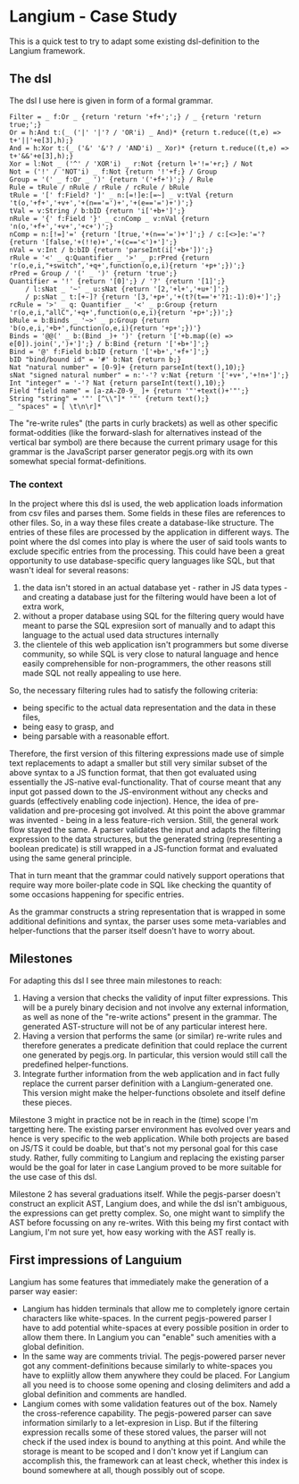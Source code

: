 Langium - Case Study
====================

This is a quick test to try to adapt some existing dsl-definition to the Langium framework.

## The dsl

The dsl I use here is given in form of a formal grammar.

```
Filter = _ f:Or _ {return 'return '+f+';';} / _ {return 'return true;';}
Or = h:And t:(_ ('|' '|'? / 'OR'i) _ And)* {return t.reduce((t,e) => t+'||'+e[3],h);}
And = h:Xor t:(_ ('&' '&'? / 'AND'i) _ Xor)* {return t.reduce((t,e) => t+'&&'+e[3],h);}
Xor = l:Not _ ('^' / 'XOR'i) _ r:Not {return l+'!='+r;} / Not
Not = ('!' / 'NOT'i) _ f:Not {return '!'+f;} / Group
Group = '(' _ f:Or _ ')' {return '('+f+')';} / Rule
Rule = tRule / nRule / rRule / rcRule / bRule
tRule = '[' f:Field? ']' _ n:[=!]e:[=~] _ v:tVal {return 't(o,'+f+','+v+','+(n=='=')+','+(e=='=')+')';}
tVal = v:String / b:bID {return 'i['+b+']';}
nRule = '{' f:Field '}' _ c:nComp _ v:nVal {return 'n(o,'+f+','+v+','+c+')';}
nComp = n:[!=]'=' {return '[true,'+(n=='=')+']';} / c:[<>]e:'='? {return '[false,'+(!!e)+','+(c=='<')+']';}
nVal = v:Int / b:bID {return 'parseInt(i['+b+'])';}
rRule = '<' _ q:Quantifier _ '>' _ p:rPred {return 'r(o,e,i,"+switch",'+q+',function(o,e,i){return '+p+';})';}
rPred = Group / '(' _ ')' {return 'true';}
Quantifier = '!' {return '[0]';} / '?' {return '[1]';}
	/ l:sNat _ '~' _ u:sNat {return '[2,'+l+','+u+']';}
	/ p:sNat _ t:[+-]? {return '[3,'+p+','+(t?(t=='+'?1:-1):0)+']';}
rcRule = '>' _ q: Quantifier _ '<' _ p:Group {return 'r(o,e,i,"allC",'+q+',function(o,e,i){return '+p+';})';}
bRule = b:Binds _ '~>' _ p:Group {return 'b(o,e,i,'+b+',function(o,e,i){return '+p+';})'}
Binds = '@@(' _ b:(Bind _)+ ')' {return '['+b.map((e) => e[0]).join(',')+']';} / b:Bind {return '['+b+']';}
Bind = '@' f:Field b:bID {return '['+b+','+f+']';}
bID "bind/bound id" = '#' b:Nat {return b;}
Nat "natural number" = [0-9]+ {return parseInt(text(),10);}
sNat "signed natural number" = n:'-'? v:Nat {return '['+v+','+!n+']';}
Int "integer" = '-'? Nat {return parseInt(text(),10);}
Field "field name" = [a-zA-Z0-9_ ]+ {return '"'+text()+'"';}
String "string" = '"' [^\\"]* '"' {return text();}
_ "spaces" = [ \t\n\r]*
```

The "re-write rules" (the parts in curly brackets) as well as other specific format-oddities (like the forward-slash for alternatives instead of the vertical bar symbol) are there because the current primary usage for this grammar is the JavaScript parser generator pegjs.org with its own somewhat special format-definitions.

### The context

In the project where this dsl is used, the web application loads information from csv files and parses them. Some fields in these files are references to other files. So, in a way these files create a database-like structure. The entries of these files are processed by the application in different ways. The point where the dsl comes into play is where the user of said tools wants to exclude specific entries from the processing. This could have been a great opportunity to use database-specific query languages like SQL, but that wasn't ideal for several reasons:
1. the data isn't stored in an actual database yet - rather in JS data types - and creating a database just for the filtering would have been a lot of extra work,
2. without a proper database using SQL for the filtering query would have meant to parse the SQL expresiion sort of manually and to adapt this language to the actual used data structures internally
3. the clientele of this web application isn't programmers but some diverse community, so while SQL is very close to natural language and hence easily comprehensible for non-programmers, the other reasons still made SQL not really appealing to use here.

So, the necessary filtering rules had to satisfy the following criteria:
- being specific to the actual data representation and the data in these files,
- being easy to grasp, and
- being parsable with a reasonable effort.

Therefore, the first version of this filtering expressions made use of simple text replacements to adapt a smaller but still very similar subset of the above syntax to a JS function format, that then got evaluated using essentially the JS-native eval-functionality. That of course meant that any input got passed down to the JS-environment without any checks and guards (effectively enabling code injection). Hence, the idea of pre-validation and pre-procesing got involved. At this point the above grammar was invented - being in a less feature-rich version. Still, the general work flow stayed the same. A parser validates the input and adapts the filtering expression to the data structures, but the generated string (representing a boolean predicate) is still wrapped in a JS-function format and evaluated using the same general principle.

That in turn meant that the grammar could natively support operations that require way more boiler-plate code in SQL like checking the quantity of some occasions happening for specific entries.

As the grammar constructs a string representation that is wrapped in some additional definitions and syntax, the parser uses some meta-variables and helper-functions that the parser itself doesn't have to worry about.

## Milestones

For adapting this dsl I see three main milestones to reach:
1. Having a version that checks the validity of input filter expressions. This will be a purely binary decision and not involve any external information, as well as none of the "re-write actions" present in the grammar. The generated AST-structure will not be of any particular interest here.
2. Having a version that performs the same (or similar) re-write rules and therefore generates a predicate definition that could replace the current one generated by pegjs.org. In particular, this version would still call the predefined helper-functions.
3. Integrate further information from the web application and in fact fully replace the current parser definition with a Langium-generated one. This version might make the helper-functions obsolete and itself define these pieces.

Milestone 3 might in practice not be in reach in the (time) scope I'm targetting here. The existing parser environment has evolved over years and hence is very specific to the web application. While both projects are based on JS/TS it could be doable, but that's not my personal goal for this case study. Rather, fully commiting to Langium and replacing the existing parser would be the goal for later in case Langium proved to be more suitable for the use case of this dsl.

Milestone 2 has several graduations itself. While the pegjs-parser doesn't construct an explicit AST, Langium does, and while the dsl isn't ambiguous, the expressions can get pretty complex. So, one might want to simplify the AST before focussing on any re-writes. With this being my first contact with Langium, I'm not sure yet, how easy working with the AST really is.

## First impressions of Languium

Langium has some features that immediately make the generation of a parser way easier:
- Langium has hidden terminals that allow me to completely ignore certain characters like white-spaces. In the current pegjs-powered parser I have to add potential white-spaces at every possible position in order to allow them there. In Langium you can "enable" such amenities with a global definition.
- In the same way are comments trivial. The pegjs-powered parser never got any comment-definitions because similarly to white-spaces you have to expliitly allow them anywhere they could be placed. For Langium all you need is to choose some opening and closing delimiters and add a global definition and comments are handled.
- Langium comes with some validation features out of the box. Namely the cross-reference capability. The pegjs-powered parser can save information similarly to a let-expresion in Lisp. But if the filtering expression recalls some of these stored values, the parser will not check if the used index is bound to anything at this point. And while the storage is meant to be scoped and I don't know yet if Langium can accomplish this, the framework can at least check, whether this index is bound somewhere at all, though possibly out of scope.

